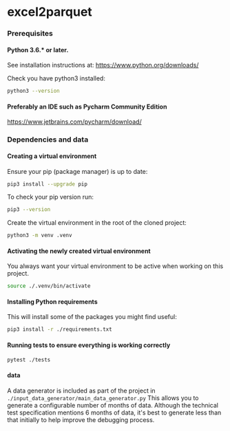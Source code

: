 # excel2parquet

### Prerequisites
#### Python 3.6.* or later.

See installation instructions at: https://www.python.org/downloads/

Check you have python3 installed:

```bash
python3 --version
```

#### Preferably an IDE such as Pycharm Community Edition

https://www.jetbrains.com/pycharm/download/


### Dependencies and data

#### Creating a virtual environment

Ensure your pip (package manager) is up to date:

```bash
pip3 install --upgrade pip
```

To check your pip version run:

```bash
pip3 --version
```

Create the virtual environment in the root of the cloned project:

```bash
python3 -m venv .venv
```

#### Activating the newly created virtual environment

You always want your virtual environment to be active when working on this project.

```bash
source ./.venv/bin/activate
```

#### Installing Python requirements

This will install some of the packages you might find useful:

```bash
pip3 install -r ./requirements.txt
```

#### Running tests to ensure everything is working correctly

```bash
pytest ./tests
```

####  data

A data generator is included as part of the project in `./input_data_generator/main_data_generator.py`
This allows you to generate a configurable number of months of data.
Although the technical test specification mentions 6 months of data, it's best to generate
less than that initially to help improve the debugging process.

